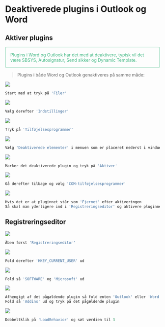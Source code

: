 # Deaktiverede plugins i Outlook og Word

## Aktiver plugins

<p style="color: #41B883; border: 1px solid #41B883; border-radius:5px; padding: 1rem;">Plugins i Word og Outlook har det med at deaktivere, typisk vil det være SBSYS, Autosignatur, Send sikker og Dynamic Template.</p>


> Plugins i både Word og Outlook genaktiveres på samme måde:



![](plugin1.png)
```js
Start med at tryk på 'Filer'
```

![](plugin2.png)
```js
Vælg derefter 'Indstillinger'
```

![](plugin3.png)
```js
Tryk på 'Tilføjelsesprogrammer'
```

![](plugin4.png)
```js
Vælg 'Deaktiverede elementer' i menuen som er placeret nederst i vinduet
```

![](plugin5.png)
```js
Marker det deaktiverede plugin og tryk på 'Aktiver'
```

![](plugin6.png)
```js
Gå derefter tilbage og vælg 'COM-tilføjelsesprogrammer'
```

![](plugin7.png)
```js
Hvis det er at pluginnet står som 'Fjernet' efter aktiveringen
Så skal man yderligere ind i 'Registreringseditor' og aktivere pluginnet der også 
```



## Registreringseditor

![](plugin8.png)
```js
Åben først 'Registreringseditor'
```

![](plugin9.png)
```js
Fold derefter 'HKEY_CURRENT_USER' ud
```

![](plugin10.png)
```js 
Fold så 'SOFTWARE' og 'Microsoft' ud
```

![](plugin11.png)
```js
Afhængigt af det pågældende plugin så fold enten 'Outlook' eller 'Word' ud
Fold så 'Addins' ud og tryk på det pågældende plugin
```

![](plugin13.png)
```js
Dobbeltklik på 'LoadBehavior' og sæt værdien til 3
```



